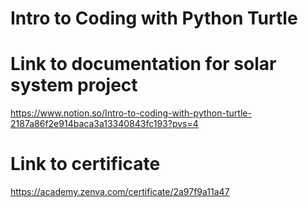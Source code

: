 # Intro to Coding with Python Turtle
 
# Link to documentation for solar system project
https://www.notion.so/Intro-to-coding-with-python-turtle-2187a86f2e914baca3a13340843fc193?pvs=4

# Link to certificate
https://academy.zenva.com/certificate/2a97f9a11a47